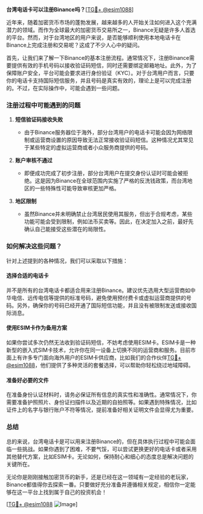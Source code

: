 **台湾电话卡可以注册Binance吗？**[[TG💪+ @esim1088](https://t.me/s/esim1088)]

近年来，随着加密货币市场的蓬勃发展，越来越多的人开始关注如何进入这个充满潜力的领域。而作为全球最大的加密货币交易所之一，Binance无疑是许多人首选的平台。然而，对于台湾地区的用户来说，是否能够顺利使用本地电话卡在Binance上完成注册和交易呢？这成了不少人心中的疑问。

首先，让我们来了解一下Binance的基本注册流程。通常情况下，注册Binance需要提供有效的手机号码以接收验证码短信，同时还需要绑定邮箱地址。此外，为了保障账户安全，平台可能会要求进行身份验证（KYC）。对于台湾用户而言，只要你的电话卡支持国际短信服务，并且号码是真实有效的，理论上是可以完成注册的。不过，在实际操作中，可能会遇到一些问题。

### 注册过程中可能遇到的问题

1. **短信验证码接收失败**
   - 由于Binance服务器位于海外，部分台湾用户的电话卡可能会因为网络限制或运营商设置的原因导致无法正常接收验证码短信。这种情况尤其常见于某些特定的虚拟运营商或者小众服务商提供的号码。
   
2. **账户审核不通过**
   - 即便成功完成了初步注册，部分台湾用户在提交身份认证时可能会被拒绝。这是因为Binance在全球范围内实施了严格的反洗钱政策，而台湾地区的一些特殊性可能导致审核更加严格。

3. **地区限制**
   - 虽然Binance并未明确禁止台湾居民使用其服务，但出于合规考虑，某些功能可能会受到限制，例如法币买卖等。因此，在决定加入之前，最好先确认自己能接受这些潜在的局限性。

### 如何解决这些问题？

针对上述提到的各种情况，我们可以采取以下措施：

#### 选择合适的电话卡
并不是所有的台湾电话卡都适合用来注册Binance。建议优先选用大型运营商如中华电信、远传电信等提供的标准号码，避免使用预付费卡或虚拟运营商提供的号码。另外，确保你的号码已经开通了国际短信功能，并且没有被限制发送或接收国际消息。

#### 使用ESIM卡作为备用方案
如果你尝试多次仍然无法收到验证码短信，不妨考虑使用ESIM卡。ESIM卡是一种新型的嵌入式SIM卡技术，允许你在同一设备上切换不同的运营商和服务。目前市面上有许多专门面向海外用户的ESIM卡供应商，比如我们的合作伙伴[TG💪+ @esim1088](https://t.me/s/esim1088)，他们提供了多种灵活的套餐选择，可以帮助你轻松绕过地域障碍。

#### 准备好必要的文件
在准备身份认证材料时，请务必保证所有信息的真实性和准确性。通常情况下，你需要准备护照照片、身份证扫描件以及近期的自拍照等。如果遇到特殊情况，比如证件上的名字与银行账户不符等情况，提前准备好相关证明文件会显得尤为重要。

### 总结

总的来说，台湾电话卡是可以用来注册Binance的，但在具体执行过程中可能会面临一些挑战。如果你遇到了困难，不要气馁，可以尝试更换更好的电话卡或者采用其他替代方案，比如ESIM卡。无论如何，保持耐心和细心的态度总是解决问题的关键所在。

无论你是刚刚接触加密货币的新手，还是已经在这一领域有一定经验的老玩家，Binance都值得你去探索一番。只要做好充分准备并遵循相关规定，相信你一定能够在这一平台上找到属于自己的投资机会！

[[TG💪+ @esim1088](https://t.me/s/esim1088) ![Image](https://i.postimg.cc/4NQfJmqS/Snipaste-2025-05-13-00-14-12.png)]